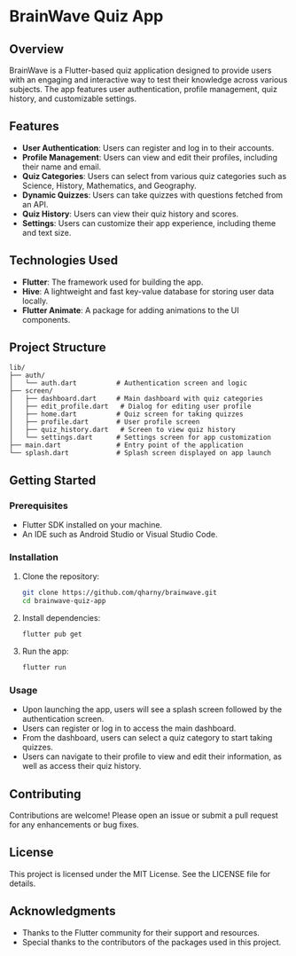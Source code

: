 # BrainWave Quiz App

## Overview
BrainWave is a Flutter-based quiz application designed to provide users with an engaging and interactive way to test their knowledge across various subjects. The app features user authentication, profile management, quiz history, and customizable settings.

## Features
- **User Authentication**: Users can register and log in to their accounts.
- **Profile Management**: Users can view and edit their profiles, including their name and email.
- **Quiz Categories**: Users can select from various quiz categories such as Science, History, Mathematics, and Geography.
- **Dynamic Quizzes**: Users can take quizzes with questions fetched from an API.
- **Quiz History**: Users can view their quiz history and scores.
- **Settings**: Users can customize their app experience, including theme and text size.

## Technologies Used
- **Flutter**: The framework used for building the app.
- **Hive**: A lightweight and fast key-value database for storing user data locally.
- **Flutter Animate**: A package for adding animations to the UI components.

## Project Structure

```
lib/
├── auth/
│   └── auth.dart          # Authentication screen and logic
├── screen/
│   ├── dashboard.dart     # Main dashboard with quiz categories
│   ├── edit_profile.dart   # Dialog for editing user profile
│   ├── home.dart          # Quiz screen for taking quizzes
│   ├── profile.dart       # User profile screen
│   ├── quiz_history.dart   # Screen to view quiz history
│   └── settings.dart      # Settings screen for app customization
├── main.dart              # Entry point of the application
└── splash.dart            # Splash screen displayed on app launch
```

## Getting Started

### Prerequisites
- Flutter SDK installed on your machine.
- An IDE such as Android Studio or Visual Studio Code.

### Installation
1. Clone the repository:
   ```bash
   git clone https://github.com/qharny/brainwave.git
   cd brainwave-quiz-app
   ```

2. Install dependencies:
   ```bash
   flutter pub get
   ```

3. Run the app:
   ```bash
   flutter run
   ```

### Usage
- Upon launching the app, users will see a splash screen followed by the authentication screen.
- Users can register or log in to access the main dashboard.
- From the dashboard, users can select a quiz category to start taking quizzes.
- Users can navigate to their profile to view and edit their information, as well as access their quiz history.

## Contributing
Contributions are welcome! Please open an issue or submit a pull request for any enhancements or bug fixes.

## License
This project is licensed under the MIT License. See the LICENSE file for details.

## Acknowledgments
- Thanks to the Flutter community for their support and resources.
- Special thanks to the contributors of the packages used in this project.

